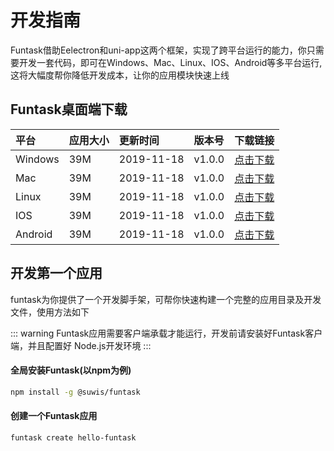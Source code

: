 # 开发指南

Funtask借助Eelectron和uni-app这两个框架，实现了跨平台运行的能力，你只需要开发一套代码，即可在Windows、Mac、Linux、IOS、Android等多平台运行, 这将大幅度帮你降低开发成本，让你的应用模块快速上线

## Funtask桌面端下载

| 平台      | 应用大小 | 更新时间       | 版本号    | 下载链接                                                  |
| :------ | :--- | :--------- | :----- | :---------------------------------------------------- |
| Windows | 39M  | 2019-11-18 | v1.0.0 | [点击下载](https://funtask.dev/download/windows-step.exe) |
| Mac     | 39M  | 2019-11-18 | v1.0.0 | [点击下载](https://funtask.dev/download/windows-step.exe) |
| Linux   | 39M  | 2019-11-18 | v1.0.0 | [点击下载](https://funtask.dev/download/windows-step.exe) |
| IOS     | 39M  | 2019-11-18 | v1.0.0 | [点击下载](https://funtask.dev/download/windows-step.exe) |
| Android | 39M  | 2019-11-18 | v1.0.0 | [点击下载](https://funtask.dev/download/windows-step.exe) |

## 开发第一个应用

funtask为你提供了一个开发脚手架，可帮你快速构建一个完整的应用目录及开发文件，使用方法如下

::: warning
Funtask应用需要客户端承载才能运行，开发前请安装好Funtask客户端，并且配置好 Node.js开发环境
:::

#### 全局安装Funtask(以npm为例)

```sh
npm install -g @suwis/funtask
```

#### 创建一个Funtask应用

```sh
funtask create hello-funtask
```
